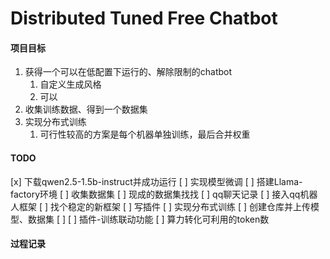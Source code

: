 # Distributed Tuned Free Chatbot
#### 项目目标
1. 获得一个可以在低配置下运行的、解除限制的chatbot
   1. 自定义生成风格
   2. 可以
2. 收集训练数据、得到一个数据集
3. 实现分布式训练
   1. 可行性较高的方案是每个机器单独训练，最后合并权重

#### TODO
[x] 下载qwen2.5-1.5b-instruct并成功运行
[ ] 实现模型微调
    [ ] 搭建Llama-factory环境
[ ] 收集数据集
    [ ] 现成的数据集找找
    [ ] qq聊天记录
[ ] 接入qq机器人框架
    [ ] 找个稳定的新框架
    [ ] 写插件
[ ] 实现分布式训练
    [ ] 创建仓库并上传模型、数据集
    [ ] 
[ ] 插件-训练联动功能
    [ ] 算力转化可利用的token数

#### 过程记录

